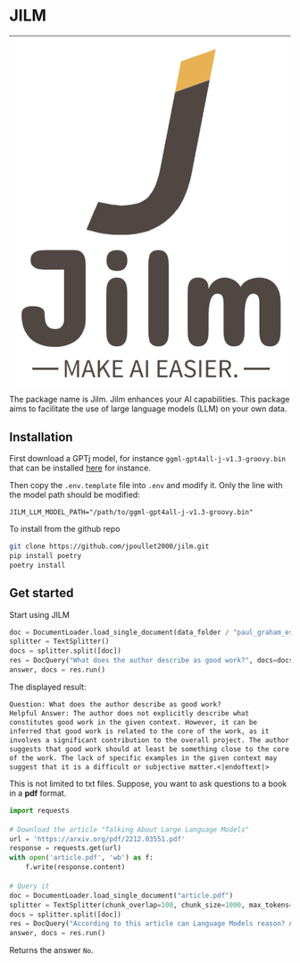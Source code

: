 # JILM

![JILM](images/jilm-logo.png)

The package name is Jilm. Jilm enhances your AI capabilities. This package aims to facilitate the use of large language models (LLM) on your own data.

## Installation

First download a GPTj model, for instance `ggml-gpt4all-j-v1.3-groovy.bin` that can be installed [here](https://gpt4all.io/models/ggml-gpt4all-j-v1.3-groovy.bin) for instance.

Then copy the `.env.template` file into `.env` and modify it.
Only the line with the model path should be modified:

```
JILM_LLM_MODEL_PATH="/path/to/ggml-gpt4all-j-v1.3-groovy.bin"
```

To install from the github repo

```bash
git clone https://github.com/jpoullet2000/jilm.git
pip install poetry
poetry install
```

## Get started

Start using JILM

```python
doc = DocumentLoader.load_single_document(data_folder / "paul_graham_essays_worked.txt")
splitter = TextSplitter()
docs = splitter.split([doc])
res = DocQuery("What does the author describe as good work?", docs=docs)
answer, docs = res.run()
```

The displayed result:
```
Question: What does the author describe as good work?
Helpful Answer: The author does not explicitly describe what constitutes good work in the given context. However, it can be inferred that good work is related to the core of the work, as it involves a significant contribution to the overall project. The author suggests that good work should at least be something close to the core of the work. The lack of specific examples in the given context may suggest that it is a difficult or subjective matter.<|endoftext|>
```

This is not limited to txt files. Suppose, you want to ask questions to a book in a **pdf** format.

```python
import requests

# Download the article "Talking About Large Language Models"
url = 'https://arxiv.org/pdf/2212.03551.pdf'
response = requests.get(url)
with open('article.pdf', 'wb') as f:
    f.write(response.content)

# Query it
doc = DocumentLoader.load_single_document("article.pdf")
splitter = TextSplitter(chunk_overlap=100, chunk_size=1000, max_tokens=1000)
docs = splitter.split([doc])
res = DocQuery("According to this article can Language Models reason? Answer by 'yes' or 'no'.", docs=docs)
answer, docs = res.run()
```

Returns the answer `No`.
